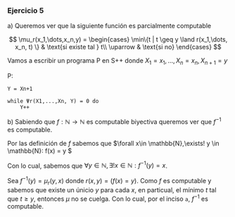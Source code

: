 ### Ejercicio 5

a)
Queremos ver que la siguiente función es parcialmente computable

$$
\mu_r(x_1,\dots,x_n,y) = 
\begin{cases}
\min\{t | t \geq y \land r(x_1,\dots, x_n, t) \} & \text{si existe tal } t\\
\uparrow & \text{si no}
\end{cases}
$$

Vamos a escribir un programa P en S++ donde $X_1 = x_1,\dots, X_n = x_n, X_{n+1} = y$

P:
```
Y = Xn+1

while Ψr(X1,...,Xn, Y) = 0 do
    Y++
```

b) Sabiendo que $f: \mathbb{N} \rightarrow \mathbb{N}$ es computable biyectiva queremos ver que $f^{-1}$ es computable.

Por las definición de $f$ sabemos que $\forall x\in \mathbb{N},\exists! y \in \mathbb{N}: f(x) = y $

Con lo cual, sabemos que $\forall y\in \mathbb{N},\exists! x \in \mathbb{N}: f^{-1}(y) = x$. 

Sea $f^{-1}(y) = \mu_r(y,x)$ donde $r(x,y) = (f(x) = y)$. Como $f$ es computable y sabemos que existe un únicio $y$ para cada $x$, en particual, el mínimo $t$ tal que $t \geq y$, entonces $\mu$ no se cuelga. Con lo cual, por el inciso `a`, $f^{-1}$ es computable.